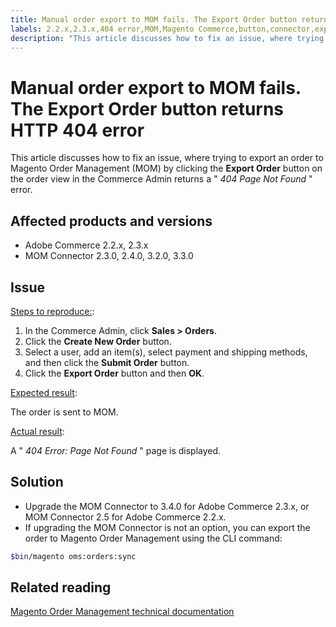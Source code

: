 ```yaml
---
title: Manual order export to MOM fails. The Export Order button returns HTTP 404 error
labels: 2.2.x,2.3.x,404 error,MOM,Magento Commerce,button,connector,export order,how to,Adobe Commerce,on-premises,cloud infrastructure
description: "This article discusses how to fix an issue, where trying to export an order to Magento Order Management (MOM) by clicking the **Export Order** button on the order view in the Commerce Admin returns a " *404 Page Not Found* " error."
---
```


# Manual order export to MOM fails. The Export Order button returns HTTP 404 error

This article discusses how to fix an issue, where trying to export an order to Magento Order Management (MOM) by clicking the **Export Order** button on the order view in the Commerce Admin returns a " *404 Page Not Found* " error.

## Affected products and versions

* Adobe Commerce 2.2.x, 2.3.x
* MOM Connector 2.3.0, 2.4.0, 3.2.0, 3.3.0

## Issue

<ins>Steps to reproduce:</ins>:

1. In the Commerce Admin, click **Sales > Orders**.
1. Click the **Create New Order** button.
1. Select a user, add an item(s), select payment and shipping methods, and then click the **Submit Order** button.
1. Click the **Export Order** button and then **OK**.

<ins>Expected result</ins>:

The order is sent to MOM.

<ins>Actual result</ins>:

A " *404 Error: Page Not Found* " page is displayed.

## Solution

* Upgrade the MOM Connector to 3.4.0 for Adobe Commerce 2.3.x, or MOM Connector 2.5 for Adobe Commerce 2.2.x.
* If upgrading the MOM Connector is not an option, you can export the order to Magento Order Management using the CLI command:

```bash
$bin/magento oms:orders:sync
```

## Related reading

 [Magento Order Management technical documentation](https://omsdocs.magento.com/en/)